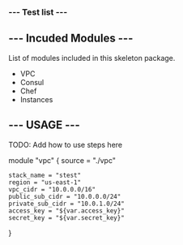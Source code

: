 ### --- Test list ---

## --- Incuded Modules ---

List of modules included in this skeleton package.
* VPC
* Consul
* Chef
* Instances


## --- USAGE ---

TODO: Add how to use steps here

module "vpc" {
	source = "./vpc"

	stack_name = "stest"
	region = "us-east-1"
	vpc_cidr = "10.0.0.0/16"
	public_sub_cidr = "10.0.0.0/24"
	private_sub_cidr = "10.0.1.0/24"
    access_key = "${var.access_key}"
    secret_key = "${var.secret_key}"
}